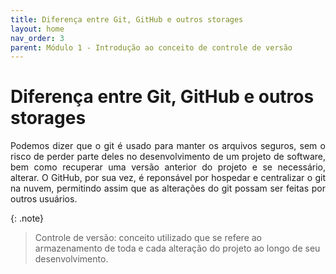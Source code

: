 ```yaml
---
title: Diferença entre Git, GitHub e outros storages
layout: home
nav_order: 3
parent: Módulo 1 - Introdução ao conceito de controle de versão
---
```


<h1>Diferença entre Git, GitHub e outros storages</h1>

<p align = "justify">
    Podemos dizer que o git é usado para manter os arquivos seguros, sem o risco de perder parte deles no desenvolvimento de um projeto de software, bem como recuperar uma versão anterior do projeto e se necessário, alterar. O GitHub, por sua vez, é reponsável por hospedar e centralizar o git na nuvem, permitindo assim que as alterações do git possam ser feitas por outros usuários. 
</p>

{: .note} 
>Controle de versão: conceito utilizado que se refere ao armazenamento de toda e cada alteração do projeto ao longo de seu desenvolvimento.
